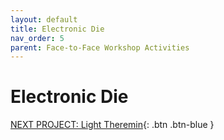 ```yaml
---
layout: default
title: Electronic Die
nav_order: 5
parent: Face-to-Face Workshop Activities
---
```


# Electronic Die

[NEXT PROJECT: Light Theremin](light_theremin.html){: .btn .btn-blue }
